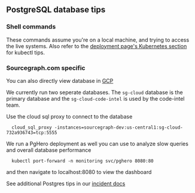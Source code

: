 ## PostgreSQL database tips



### Shell commands

These commands assume you're on a local machine, and trying to access the live systems. Also refer to the [deployment page's Kubernetes section](../../deployments.md#kubernetes) for kubectl tips.

### Sourcegraph.com specific

You can also directly view database in [GCP](https://console.cloud.google.com/sql/instances?project=sourcegraph-dev)

We currently run two seperate databases. The `sg-cloud` database is the primary database and the `sg-cloud-code-intel` is used by the code-intel team.

Use the cloud sql proxy to connect to the database
```
  cloud_sql_proxy -instances=sourcegraph-dev:us-central1:sg-cloud-732a936743=tcp:5555
```


We run a PgHero deployment as well you can use to analyze slow queries and overall database performance
```
  kubectl port-forward -n monitoring svc/pghero 8080:80
```
and then navigate to localhost:8080 to view the dashboard

See additional Postgres tips in our [incident docs](../incidents/playbooks/index.md#postgreSQL-database-problems)
